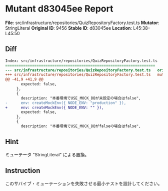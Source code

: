 # Mutant d83045ee Report

**File**: src/infrastructure/repositories/QuizRepositoryFactory.test.ts
**Mutator**: StringLiteral
**Original ID**: 9456
**Stable ID**: d83045ee
**Location**: L45:38–L45:50

## Diff

```diff
Index: src/infrastructure/repositories/QuizRepositoryFactory.test.ts
===================================================================
--- src/infrastructure/repositories/QuizRepositoryFactory.test.ts	original
+++ src/infrastructure/repositories/QuizRepositoryFactory.test.ts	mutated #9456
@@ -41,9 +41,9 @@
       expected: false,
     },
     {
       description: "本番環境でUSE_MOCK_DBが未設定の場合はfalse",
-      env: createMockEnv({ NODE_ENV: "production" }),
+      env: createMockEnv({ NODE_ENV: "" }),
       expected: false,
     },
     {
       description: "本番環境でUSE_MOCK_DBがfalseの場合はfalse",
```

## Hint

ミューテータ "StringLiteral" による置換。

## Instruction

このサバイブ・ミューテーションを失敗させる最小テストを設計してください。
